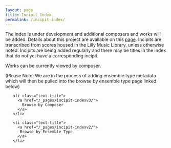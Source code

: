 ```yaml
---
layout: page
title: Incipit Index
permalink: /incipit-index/
---
```

The index is under development and additional composers and works will be added. Details about this project are available on this [page](https://annakijas1.github.io/rebalancing-music-canon/about/). Incipits are transcribed from scores housed in the Lilly Music Library, unless otherwise noted. Incipits are being added regularly and there may be titles in the index that do not yet have a corresponding incipit.

Works can be currently viewed by composer. 

(Please Note: We are in the process of adding ensemble type metadata which will then be pulled into the browse by ensemble type page linked below) 

<div class="toc">
  <ul class="post">
    
    <li class="text-title">
      <a href="/_pages/incipit-indexv3/">
        Browse by Composer
      </a>
    </li>

    <li class="text-title">
      <a href="/_pages/incipit-indexv2/">
       Browse by Ensemble Type
      </a>
    </li>

  </ul>
</div>
